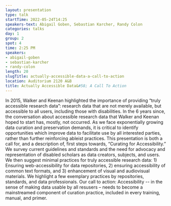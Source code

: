 ```yaml
---
layout: presentation
type: talk 
startTime: 2022-05-24T14:25
speakers-text: Abigail Goben, Sebastian Karcher, Randy Colon
categories: talks
day: 1
group: 2
spot: 4
time: 2:25 PM
speakers:
- abigail-goben
- sebastian-karcher
- randy-colon
length: 20
slugTitle: actually-accessible-data-a-call-to-action
location: Auditorium 2120 A&B
title: Actually Accessible Data&#58; A Call To Action
---
```

In 2015, Walker and Keenan highlighted the importance of providing “truly accessible research data”: research data that are not merely available, but accessible to all users, including those with disabilities. In the 6 years since, the conversation about accessible research data that Walker and Keenan hoped to start has, mostly, not occurred. As we face exponentially growing data curation and preservation demands, it is critical to identify opportunities which improve data to facilitate use by all interested parties, rather than further reinforcing ableist practices. This presentation is both a call for, and a description of, first steps towards, “Curating for Accessibility.” We survey current guidelines and standards and the need for advocacy and representation of disabled scholars as data creators, subjects, and users. We then suggest minimal practices for truly accessible research data: 1) Ensuring web-accessibility for data repositories, 2) ensuring accessibility of common text formats, and 3) enhancement of visual and audiovisual materials. We highlight a few exemplary practices by repositories, standards, and data professionals. Our call to action: Accessibility -- in the sense of making data usable by all resusers – needs to become a mainstreamed component of curation practice, included in every training, manual, and primer. 